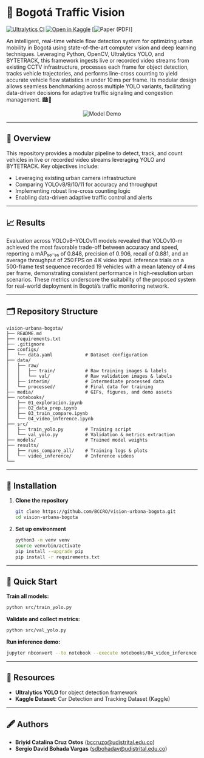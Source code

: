 # 🚦 **Bogotá Traffic Vision**

[![Ultralytics CI](https://img.shields.io/badge/Ultralytics%20CI-passing-brightgreen)](https://github.com/ultralytics/ultralytics/actions)  [![Open in Kaggle](https://img.shields.io/badge/Open_in-Kaggle-blue)]() [![Paper (PDF)](https://drive.google.com/file/d/1voYwoui9uE1eeHH7lskjdRdDJow13RoI/view?usp=sharing)]

An intelligent, real-time vehicle flow detection system for optimizing urban mobility in Bogotá using state-of-the-art computer vision and deep learning techniques. Leveraging Python, OpenCV, Ultralytics YOLO, and BYTETRACK, this framework ingests live or recorded video streams from existing CCTV infrastructure, processes each frame for object detection, tracks vehicle trajectories, and performs line-cross counting to yield accurate vehicle flow statistics in under 10 ms per frame. Its modular design allows seamless benchmarking across multiple YOLO variants, facilitating data-driven decisions for adaptive traffic signaling and congestion management. 🏙️🚗

<p align="center">
  <img src="https://raw.githubusercontent.com/BCCRO/vision-urbana-bogota/main/media/4K%20Road%20traffic%20video_count.gif" alt="Model Demo" />
</p>

---

## 📖 Overview

This repository provides a modular pipeline to detect, track, and count vehicles in live or recorded video streams leveraging YOLO and BYTETRACK. Key objectives include:

* Leveraging existing urban camera infrastructure
* Comparing YOLOv8/9/10/11 for accuracy and throughput
* Implementing robust line-cross counting logic
* Enabling data-driven adaptive traffic control and alerts

---

## 📈 Results

Evaluation across YOLOv8–YOLOv11 models revealed that YOLOv10-m achieved the most favorable trade-off between accuracy and speed, reporting a mAP₅₀–₉₅ of 0.848, precision of 0.906, recall of 0.881, and an average throughput of 250 FPS on 4 K video input. Inference trials on a 500-frame test sequence recorded 19 vehicles with a mean latency of 4 ms per frame, demonstrating consistent performance in high-resolution urban scenarios. These metrics underscore the suitability of the proposed system for real-world deployment in Bogotá’s traffic monitoring network.

---

## 🗂️ Repository Structure

```text
vision-urbana-bogota/
├── README.md
├── requirements.txt
├── .gitignore
├── configs/
│   └── data.yaml            # Dataset configuration
├── data/
│   ├── raw/
│   │   ├── train/           # Raw training images & labels
│   │   └── val/             # Raw validation images & labels
│   ├── interim/             # Intermediate processed data
│   └── processed/           # Final data for training
├── media/                   # GIFs, figures, and demo assets
├── notebooks/
│   ├── 01_exploracion.ipynb
│   ├── 02_data_prep.ipynb
│   ├── 03_train_compare.ipynb
│   └── 04_video_inference.ipynb
├── src/
│   ├── train_yolo.py        # Training script
│   └── val_yolo.py          # Validation & metrics extraction
├── models/                  # Trained model weights
├── results/
│   ├── runs_compare_all/    # Training logs & plots
│   └── video_inference/     # Inference videos
└──   
```

---

## 🚀 Installation

1. **Clone the repository**

   ```bash
   git clone https://github.com/BCCRO/vision-urbana-bogota.git
   cd vision-urbana-bogota
   ```
2. **Set up environment**

   ```bash
   python3 -m venv venv
   source venv/bin/activate
   pip install --upgrade pip
   pip install -r requirements.txt
   ```

---

## 🚀 Quick Start

**Train all models:**

```bash
python src/train_yolo.py
```

**Validate and collect metrics:**

```bash
python src/val_yolo.py
```

**Run inference demo:**

```bash
jupyter nbconvert --to notebook --execute notebooks/04_video_inference.ipynb
```

---

## 📜 Resources

* **Ultralytics YOLO** for object detection framework
* **Kaggle Dataset**: Car Detection and Tracking Dataset (Kaggle)

---

## 🖋️ Authors

* **Briyid Catalina Cruz Ostos** ([bccruzo@udistrital.edu.co](mailto:bccruzo@udistrital.edu.co))
* **Sergio David Bohada Vargas** ([sdbohadav@udistrital.edu.co](mailto:sdbohadav@udistrital.edu.co))
